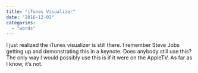 ```yaml
---
title: "iTunes Visualizer"
date: "2016-12-01"
categories: 
  - "words"
---
```


I just realized the iTunes visualizer is still there. I remember Steve Jobs getting up and demonstrating this in a keynote. Does anybody still use this? The only way I would possibly use this is if it were on the AppleTV. As far as I know, it’s not.
